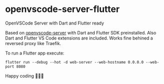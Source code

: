 # openvscode-server-flutter

OpenVSCode Server with Dart and Flutter ready

Based on [openvscode-server](https://github.com/gitpod-io/openvscode-server) with Dart and Flutter SDK preinstalled. Also Dart and Flutter VS Code extensions are included. Works fine behined a reversed proxy like Traefik.

To run a Flutter app execute:

```shell
flutter run --debug --hot -d web-server --web-hostname 0.0.0.0 --web-port 8080
```

Happy coding 🧑🏻‍💻
